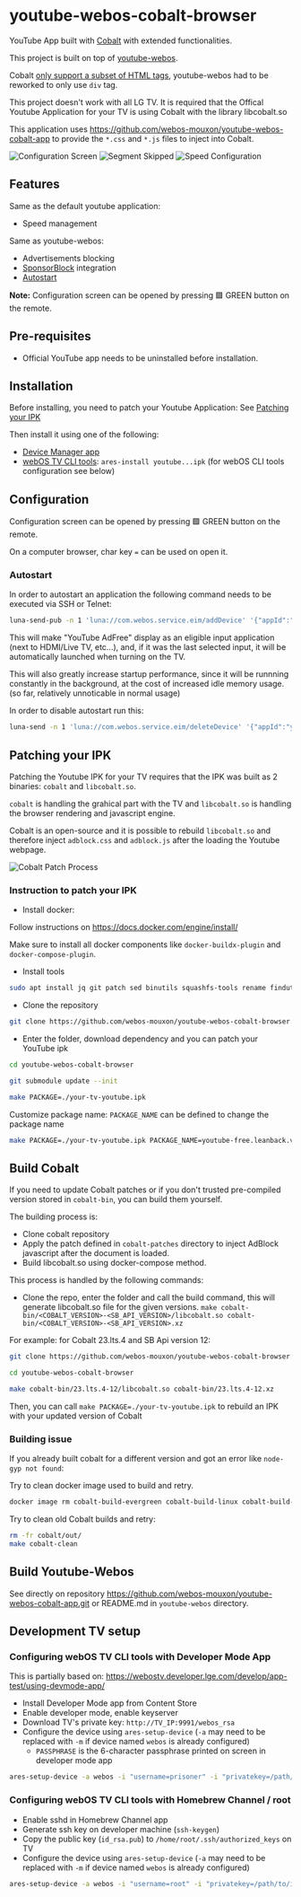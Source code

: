 # youtube-webos-cobalt-browser

YouTube App built with [Cobalt](https://cobalt.googlesource.com/cobalt/) with extended functionalities.

This project is built on top of [youtube-webos](https://github.com/webosbrew/youtube-webos).

Cobalt [only support a subset of HTML tags](https://cobalt.dev/development/reference/supported-features.html),
youtube-webos had to be reworked to only use `div` tag.

This project doesn't work with all LG TV. It is required that the Offical Youtube Application for your TV is using Cobalt with the library libcobalt.so

This application uses https://github.com/webos-mouxon/youtube-webos-cobalt-app to provide the `*.css` and `*.js` files to inject into Cobalt.

![Configuration Screen](./screenshots/1_sm.jpg)
![Segment Skipped](./screenshots/2_sm.jpg)
![Speed Configuration](./screenshots/3_sm.jpg)

## Features

Same as the default youtube application:
- Speed management

Same as youtube-webos:
- Advertisements blocking
- [SponsorBlock](https://sponsor.ajay.app/) integration
- [Autostart](#autostart)


**Note:** Configuration screen can be opened by pressing 🟩 GREEN button on the remote.

## Pre-requisites

- Official YouTube app needs to be uninstalled before installation.


## Installation
Before installing, you need to patch your Youtube Application: See [Patching your IPK](#patching-your-ipk)

 Then install it using one of the following:
- [Device Manager app](https://github.com/webosbrew/dev-manager-desktop) 
- [webOS TV CLI tools](https://webostv.developer.lge.com/develop/tools/cli-installation):
  `ares-install youtube...ipk` (for webOS CLI tools configuration see below)

## Configuration

Configuration screen can be opened by pressing 🟩 GREEN button on the remote.

On a computer browser, char key `=` can be used on open it.

### Autostart

In order to autostart an application the following command needs to be executed
via SSH or Telnet:

```sh
luna-send-pub -n 1 'luna://com.webos.service.eim/addDevice' '{"appId":"youtube.leanback.v4","pigImage":"","mvpdIcon":""}'
```

This will make "YouTube AdFree" display as an eligible input application (next
to HDMI/Live TV, etc...), and, if it was the last selected input, it will be
automatically launched when turning on the TV.

This will also greatly increase startup performance, since it will be runnning
constantly in the background, at the cost of increased idle memory usage.
(so far, relatively unnoticable in normal usage)

In order to disable autostart run this:

```sh
luna-send -n 1 'luna://com.webos.service.eim/deleteDevice' '{"appId":"youtube.leanback.v4"}'
```

## Patching your IPK

Patching the Youtube IPK for your TV requires that the IPK was built as 2 binaries: `cobalt` and `libcobalt.so`.

`cobalt` is handling the grahical part with the TV and `libcobalt.so` is handling the browser rendering and javascript engine.

Cobalt is an open-source and it is possible to rebuild `libcobalt.so` and therefore inject `adblock.css` and `adblock.js` after the loading the Youtube webpage.

![Cobalt Patch Process](./screenshots/patch-process.png)

### Instruction to patch your IPK

- Install docker:

Follow instructions on https://docs.docker.com/engine/install/

Make sure to install all docker components like `docker-buildx-plugin` and `docker-compose-plugin`.

- Install tools

```sh
sudo apt install jq git patch sed binutils squashfs-tools rename findutils xz-utils
```


- Clone the repository

```sh
git clone https://github.com/webos-mouxon/youtube-webos-cobalt-browser.git
```

- Enter the folder, download dependency and you can patch your YouTube ipk
```sh
cd youtube-webos-cobalt-browser

git submodule update --init

make PACKAGE=./your-tv-youtube.ipk
```

Customize package name:
`PACKAGE_NAME` can be defined to change the package name
```sh
make PACKAGE=./your-tv-youtube.ipk PACKAGE_NAME=youtube-free.leanback.v4
```

## Build Cobalt

If you need to update Cobalt patches or if you don't trusted pre-compiled version stored in `cobalt-bin`, you can build them yourself.

The building process is:
- Clone cobalt repository
- Apply the patch defined in `cobalt-patches` directory to inject AdBlock javascript after the document is loaded.
- Build libcobalt.so using docker-compose method.

This process is handled by the following commands:
- Clone the repo, enter the folder and call the build command, this will generate libcobalt.so file for the given versions.
`make cobalt-bin/<COBALT_VERSION>-<SB_API_VERSION>/libcobalt.so cobalt-bin/<COBALT_VERSION>-<SB_API_VERSION>.xz`

For example: for Cobalt 23.lts.4 and SB Api version 12:
```sh
git clone https://github.com/webos-mouxon/youtube-webos-cobalt-browser.git

cd youtube-webos-cobalt-browser

make cobalt-bin/23.lts.4-12/libcobalt.so cobalt-bin/23.lts.4-12.xz
```

Then, you can call `make PACKAGE=./your-tv-youtube.ipk` to rebuild an IPK with your updated version of Cobalt

### Building issue

If you already built cobalt for a different version and got an error like `node-gyp not found`:

Try to clean docker image used to build and retry.
```sh
docker image rm cobalt-build-evergreen cobalt-build-linux cobalt-build-base cobalt-base
```

Try to clean old Cobalt builds and retry:
```sh
rm -fr cobalt/out/
make cobalt-clean
```

## Build Youtube-Webos

See directly on repository https://github.com/webos-mouxon/youtube-webos-cobalt-app.git or README.md in `youtube-webos` directory.

## Development TV setup

### Configuring webOS TV CLI tools with Developer Mode App

This is partially based on: https://webostv.developer.lge.com/develop/app-test/using-devmode-app/

- Install Developer Mode app from Content Store
- Enable developer mode, enable keyserver
- Download TV's private key: `http://TV_IP:9991/webos_rsa`
- Configure the device using `ares-setup-device` (`-a` may need to be replaced with `-m` if device named `webos` is already configured)
  - `PASSPHRASE` is the 6-character passphrase printed on screen in developer mode app

```sh
ares-setup-device -a webos -i "username=prisoner" -i "privatekey=/path/to/downloaded/webos_rsa" -i "passphrase=PASSPHRASE" -i "host=TV_IP" -i "port=9922"
```

### Configuring webOS TV CLI tools with Homebrew Channel / root

- Enable sshd in Homebrew Channel app
- Generate ssh key on developer machine (`ssh-keygen`)
- Copy the public key (`id_rsa.pub`) to `/home/root/.ssh/authorized_keys` on TV
- Configure the device using `ares-setup-device` (`-a` may need to be replaced with `-m` if device named `webos` is already configured)

```sh
ares-setup-device -a webos -i "username=root" -i "privatekey=/path/to/id_rsa" -i "passphrase=SSH_KEY_PASSPHRASE" -i "host=TV_IP" -i "port=22"
```
